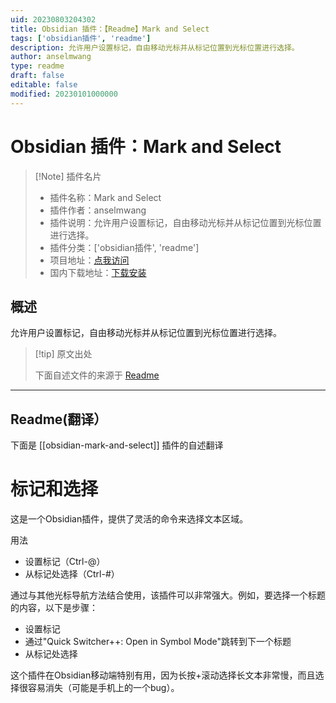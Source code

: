 ```yaml
---
uid: 20230803204302
title: Obsidian 插件：【Readme】Mark and Select
tags: ['obsidian插件', 'readme']
description: 允许用户设置标记，自由移动光标并从标记位置到光标位置进行选择。
author: anselmwang
type: readme
draft: false
editable: false
modified: 20230101000000
---
```


# Obsidian 插件：Mark and Select

> [!Note] 插件名片
> - 插件名称：Mark and Select
> - 插件作者：anselmwang
> - 插件说明：允许用户设置标记，自由移动光标并从标记位置到光标位置进行选择。
> - 插件分类：['obsidian插件', 'readme']
> - 项目地址：[点我访问](https://github.com/anselmwang/obsidian-mark-and-select)
> - 国内下载地址：[下载安装](https://pkmer.cn/products/plugin/pluginMarket/?obsidian-mark-and-select)

## 概述

允许用户设置标记，自由移动光标并从标记位置到光标位置进行选择。



> [!tip] 原文出处
> 
>下面自述文件的来源于 [Readme](https://ghproxy.net/https://raw.githubusercontent.com/anselmwang/obsidian-mark-and-select/master/README.md)
> 

---

## Readme(翻译）

下面是 [[obsidian-mark-and-select]] 插件的自述翻译


# 标记和选择

这是一个Obsidian插件，提供了灵活的命令来选择文本区域。

用法
- 设置标记（Ctrl-@）
- 从标记处选择（Ctrl-#）

通过与其他光标导航方法结合使用，该插件可以非常强大。例如，要选择一个标题的内容，以下是步骤：
- 设置标记
- 通过"Quick Switcher++: Open in Symbol Mode"跳转到下一个标题
- 从标记处选择

这个插件在Obsidian移动端特别有用，因为长按+滚动选择长文本非常慢，而且选择很容易消失（可能是手机上的一个bug）。



